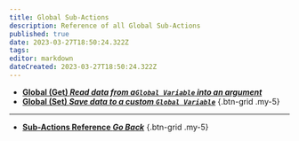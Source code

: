 ```yaml
---
title: Global Sub-Actions
description: Reference of all Global Sub-Actions
published: true
date: 2023-03-27T18:50:24.322Z
tags: 
editor: markdown
dateCreated: 2023-03-27T18:50:24.322Z
---
```


* [<i class="mdi mdi-earth primary--text"></i> **Global (Get) *Read data from a`Global Variable` into an argument***](/Sub-Actions/Logic/Get-Global-Variable)
* [<i class="mdi mdi-earth primary--text"></i> **Global (Set) *Save data to a custom `Global Variable`***](/Sub-Actions/Logic/Set-Global-Variable)
{.btn-grid .my-5}

---

- [<i class="mdi mdi-chevron-left"></i>**Sub-Actions Reference *Go Back***](/Sub-Actions)
{.btn-grid .my-5}